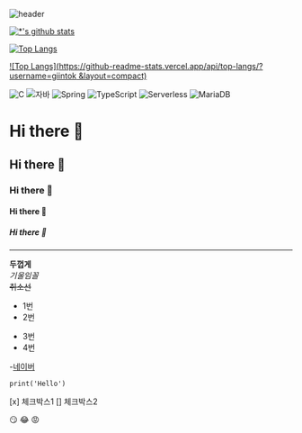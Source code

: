 ![header](https://capsule-render.vercel.app/api?type=wave&color=auto&height=300&section=header&text=김기인%20뭐임&fontSize=90)

[![*'s github stats](https://github-readme-stats.vercel.app/api?username=giintok)](https://github.com/giintok)

[![Top Langs](https://github-readme-stats.vercel.app/api/top-langs/?username=giintok)](https://github.com/giintok/github-readme-stats)

[![Top Langs](https://github-readme-stats.vercel.app/api/top-langs/?username=giintok &layout=compact)](https://github.com/giintok/github-readme-stats)

![C](https://img.shields.io/badge/-C-123456?style=flat-square&logo=C&logoColor=black)
![자바](https://img.shields.io/badge/-자바-007396?style=flat&logo=Java&logoColor=ffffff)
![Spring](https://img.shields.io/badge/-Spring-6DB33F?style=for-the-badge&logo=Spring&logoColor=white)
![TypeScript](https://img.shields.io/badge/-TypeScript-3178C6?style=flat-square&logo=TypeScript&logoColor=white)
![Serverless](https://img.shields.io/badge/-Serverless-FD5750?style=flat-square&logo=Serverless&logoColor=magenta)
![MariaDB](https://img.shields.io/badge/-MariaDB-1F305F?style=flat-square&logo=mariadb&logoColor=white)

# Hi there 👋
## Hi there 👋
### Hi there 👋
#### Hi there 👋
##### Hi there 👋
---
**두껍게** <br>
*기울임꼴* <br>
~~취소선~~ <br>
* 1번
* 2번
- 3번
- 4번

-[네이버](https://www.naver.com)

```
print('Hello')
```

[x] 체크박스1
[] 체크박스2

:smirk:
:joy:
:rage:
<!--
주석 한줄에 공백있으면안됨 스페이스는 %20으로 표시
-->
